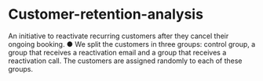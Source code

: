 # Customer-retention-analysis
An initiative to reactivate recurring customers after they cancel their ongoing booking. 
● We split the customers in three groups: control group, a group that receives a reactivation email and a group that receives a reactivation call. The customers are assigned randomly to each of these groups.
